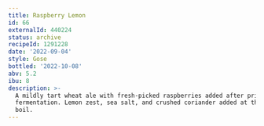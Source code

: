 ```yaml
---
title: Raspberry Lemon
id: 66
externalId: 440224
status: archive
recipeId: 1291228
date: '2022-09-04'
style: Gose
bottled: '2022-10-08'
abv: 5.2
ibu: 8
description: >-
  A mildly tart wheat ale with fresh-picked raspberries added after primary
  fermentation. Lemon zest, sea salt, and crushed coriander added at the end of
  boil.
---
```


